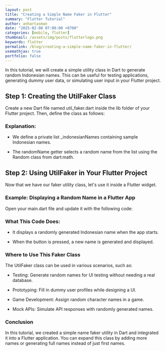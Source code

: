 ```yaml
---
layout: post
title: "Creating a Simple Name Faker in Flutter"
summary: "Flutter Tutorial"
author: anhartasman
date: "2025-02-08 07:00:00 +0700"
categories: [mobile, flutter]
thumbnail: /assets/img/posts/flutterlogo.png
keywords: flutter
permalink: /blog/creating-a-simple-name-faker-in-flutter/
usemathjax: true
portfolio: false
---
```


In this tutorial, we will create a simple utility class in Dart to generate random Indonesian names. This can be useful for testing applications, generating dummy user data, or simulating user input in your Flutter project.

## Step 1: Creating the UtilFaker Class

Create a new Dart file named util_faker.dart inside the lib folder of your Flutter project. Then, define the class as follows:

<script src="https://gist.github.com/anhartasman/94ca0c0394853bd7123779b9de198921.js?file=util_faker.dart"></script>

### Explanation:

* We define a private list _indonesianNames containing sample Indonesian names.

* The randomName getter selects a random name from the list using the Random class from dart:math.

## Step 2: Using UtilFaker in Your Flutter Project

Now that we have our faker utility class, let's use it inside a Flutter widget.

### Example: Displaying a Random Name in a Flutter App

Open your main.dart file and update it with the following code:

<script src="https://gist.github.com/anhartasman/94ca0c0394853bd7123779b9de198921.js?file=main.dart"></script>

### What This Code Does:

* It displays a randomly generated Indonesian name when the app starts.

* When the button is pressed, a new name is generated and displayed.


### Where to Use This Faker Class

The UtilFaker class can be used in various scenarios, such as:

* Testing: Generate random names for UI testing without needing a real database.

* Prototyping: Fill in dummy user profiles while designing a UI.

* Game Development: Assign random character names in a game.

* Mock APIs: Simulate API responses with randomly generated names.

### Conclusion

In this tutorial, we created a simple name faker utility in Dart and integrated it into a Flutter application. You can expand this class by adding more names or generating full names instead of just first names.
